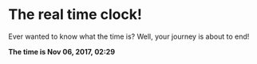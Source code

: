 # The real time clock!

Ever wanted to know what the time is? Well, your journey is about to end!

**The time is Nov 06, 2017, 02:29**